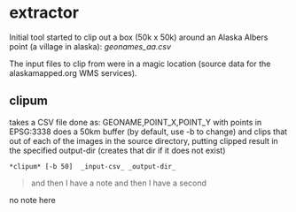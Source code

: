 extractor
=========

Initial tool started to clip out a box (50k x 50k) around an Alaska Albers 
point (a village in alaska): *geonames_aa.csv*

The input files to clip from were in a magic location (source data for the
alaskamapped.org WMS services).

clipum
-------

takes a CSV file done as: GEONAME,POINT_X,POINT_Y with points in EPSG:3338
does a 50km buffer (by default, use -b to change) and clips that out of
each of the images in the source directory, putting clipped result in 
the specified output-dir (creates that dir if it does not exist)

    *clipum* [-b 50]  _input-csv_ _output-dir_

> and then I have a note 
> and then I have a second

no note here
